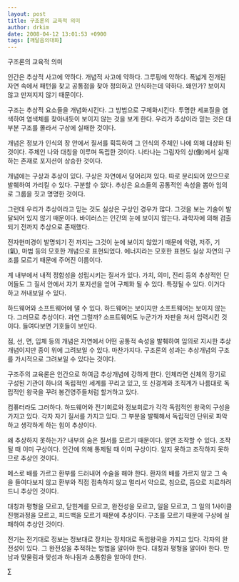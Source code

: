 ```yaml
---
layout: post
title: 구조론의 교육적 의미
author: drkim
date: 2008-04-12 13:01:53 +0900
tags: [깨달음의대화]
---
```


  구조론의 교육적 의미



  


  인간은 추상적 사고에 약하다. 개념적 사고에 약하다. 그루핑에 약하다. 폭넓게 전개된 자연 속에서 패턴을 찾고 공통점을 찾아 정의하고 인식하는데 약하다. 왜인가? 보이지 않고 만져지지 않기 때문이다.



  


  구조는 추상적 요소들을 개념화시킨다. 그 방법으로 구체화시킨다. 투명한 세포질을 염색하여 염색체를 찾아내듯이 보이지 않는 것을 보게 한다. 우리가 추상이라 믿는 것은 대부분 구조를 몰라서 구상에 실패한 것이다.



  


  개념은 정보가 인식의 장 안에서 질서를 획득하여 그 인식의 주체인 나에 의해 대상화 된 것이다. 주체인 나와 대칭을 이루며 독립한 것이다. 나타나는 그림자의 상(像)에서 실재하는 존재로 포지션이 상승한 것이다.



  


  개념에는 구상과 추상이 있다. 구상은 자연에서 덩어리져 있다. 따로 분리되어 있으므로 발췌하여 가리킬 수 있다. 구분할 수 있다. 추상은 요소들의 공통적인 속성을 뽑아 임의로 그룹을 짓고 명명한 것이다.



  


  그런데 우리가 추상이라고 믿는 것도 실상은 구상인 경우가 많다. 그것을 보는 기술이 발달되어 있지 않기 때문이다. 바이러스는 인간의 눈에 보이지 않는다. 과학자에 의해 검출되기 전까지 추상으로 존재했다.



  


  전자현미경이 발명되기 전 까지는 그것이 눈에 보이지 않았기 때문에 악령, 저주, 기(氣), 마법 등의 모호한 개념으로 표현되었다. 에너지라는 모호한 표현도 실상 자연의 구조를 모르기 때문에 주어진 이름이다.



  


  계 내부에서 내적 정합성을 성립시키는 질서가 있다. 가치, 의미, 진리 등의 추상적인 단어들도 그 질서 안에서 자기 포지션을 얻어 구체화 될 수 있다. 특정될 수 있다. 이거다 하고 꺼내보일 수 있다.



  


  하드웨어와 소프트웨어에 댈 수 있다. 하드웨어는 보이지만 소프트웨어는 보이지 않는다. 그러므로 추상이다. 과연 그럴까? 소프트웨어도 누군가가 자판을 쳐서 입력시킨 것이다. 들여다보면 기호들이 보인다.



  


  점, 선, 면, 입체 등의 개념은 자연에서 어떤 공통적 속성을 발췌하여 임의로 지시한 추상개념이지만 종이 위에 그려보일 수 있다. 마찬가지다. 구조론의 성과는 추상개념의 구조를 가시적으로 그려보일 수 있다는 것이다.



  


  구조주의 교육론은 인간으로 하여금 추상개념에 강하게 한다. 인체라면 신체의 장기로 구성된 기관이 하나의 독립적인 세계를 꾸리고 있고, 또 신경계와 조직계가 나름대로 독립적인 왕국을 꾸려 봉건영주들처럼 할거하고 있다.



  


  컴퓨터라도 그러하다. 하드웨어와 전기회로와 정보회로가 각각 독립적인 왕국의 구성을 가지고 있다. 각자 자기 질서를 가지고 있다. 그 부분을 발췌해서 독립적인 단위로 파악하고 생각하게 하는 힘이 추상이다.



  


  왜 추상하지 못하는가? 내부의 숨은 질서를 모르기 때문이다. 알면 조작할 수 있다. 조작될 때 이미 구상이다. 인간에 의해 통제될 때 이미 구상이다. 알지 못하고 조작하지 못하므로 추상인 것이다.



  


  메스로 배를 가르고 환부를 드러내어 수술을 해야 한다. 환자의 배를 가르지 않고 그 속을 들여다보지 않고 환부와 직접 접촉하지 않고 멀리서 약으로, 침으로, 뜸으로 치료하려 드니 추상인 것이다.



  


  대칭과 평형을 모르고, 닫힌계를 모르고, 완전성을 모르고, 일을 모르고, 그 일의 1사이클 진행과정을 모르고, 피드백을 모르기 때문에 추상이다. 구조를 모르기 때문에 구상에 실패하여 추상인 것이다.



  


  전기는 전기대로 정보는 정보대로 장치는 장치대로 독립왕국을 가지고 있다. 각자의 완전성이 있다. 그 완전성을 추적하는 방법을 알아야 한다. 대칭과 평형을 알아야 한다. 만남과 맞물림과 맞섬과 하나됨과 소통함을 알아야 한다.






∑